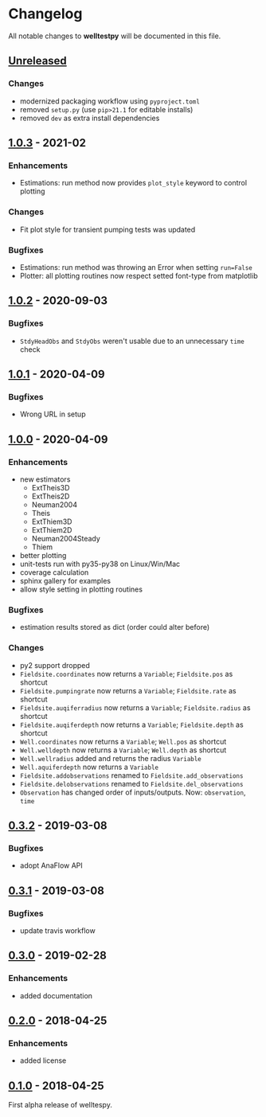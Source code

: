 # Changelog

All notable changes to **welltestpy** will be documented in this file.

## [Unreleased]

### Changes
- modernized packaging workflow using `pyproject.toml`
- removed `setup.py` (use `pip>21.1` for editable installs)
- removed `dev` as extra install dependencies


## [1.0.3] - 2021-02

### Enhancements
- Estimations: run method now provides `plot_style` keyword to control plotting

### Changes
- Fit plot style for transient pumping tests was updated

### Bugfixes
- Estimations: run method was throwing an Error when setting `run=False`
- Plotter: all plotting routines now respect setted font-type from matplotlib


## [1.0.2] - 2020-09-03

### Bugfixes
- `StdyHeadObs` and `StdyObs` weren't usable due to an unnecessary `time` check


## [1.0.1] - 2020-04-09

### Bugfixes
- Wrong URL in setup


## [1.0.0] - 2020-04-09

### Enhancements
- new estimators
  - ExtTheis3D
  - ExtTheis2D
  - Neuman2004
  - Theis
  - ExtThiem3D
  - ExtThiem2D
  - Neuman2004Steady
  - Thiem
- better plotting
- unit-tests run with py35-py38 on Linux/Win/Mac
- coverage calculation
- sphinx gallery for examples
- allow style setting in plotting routines

### Bugfixes
- estimation results stored as dict (order could alter before)

### Changes
- py2 support dropped
- `Fieldsite.coordinates` now returns a `Variable`; `Fieldsite.pos` as shortcut
- `Fieldsite.pumpingrate` now returns a `Variable`; `Fieldsite.rate` as shortcut
- `Fieldsite.auqiferradius` now returns a `Variable`; `Fieldsite.radius` as shortcut
- `Fieldsite.auqiferdepth` now returns a `Variable`; `Fieldsite.depth` as shortcut
- `Well.coordinates` now returns a `Variable`; `Well.pos` as shortcut
- `Well.welldepth` now returns a `Variable`; `Well.depth` as shortcut
- `Well.wellradius` added and returns the radius `Variable`
- `Well.aquiferdepth` now returns a `Variable`
- `Fieldsite.addobservations` renamed to `Fieldsite.add_observations`
- `Fieldsite.delobservations` renamed to `Fieldsite.del_observations`
- `Observation` has changed order of inputs/outputs. Now: `observation`, `time`


## [0.3.2] - 2019-03-08

### Bugfixes
- adopt AnaFlow API


## [0.3.1] - 2019-03-08

### Bugfixes
- update travis workflow


## [0.3.0] - 2019-02-28

### Enhancements
- added documentation


## [0.2.0] - 2018-04-25

### Enhancements
- added license


## [0.1.0] - 2018-04-25

First alpha release of welltespy.

[Unreleased]: https://github.com/GeoStat-Framework/welltestpy/compare/v1.0.3...HEAD
[1.0.3]: https://github.com/GeoStat-Framework/welltestpy/compare/v1.0.2...v1.0.3
[1.0.2]: https://github.com/GeoStat-Framework/welltestpy/compare/v1.0.1...v1.0.2
[1.0.1]: https://github.com/GeoStat-Framework/welltestpy/compare/v1.0.0...v1.0.1
[1.0.0]: https://github.com/GeoStat-Framework/welltestpy/compare/v0.3.2...v1.0.0
[0.3.2]: https://github.com/GeoStat-Framework/welltestpy/compare/v0.3.1...v0.3.2
[0.3.1]: https://github.com/GeoStat-Framework/welltestpy/compare/v0.3.0...v0.3.1
[0.3.0]: https://github.com/GeoStat-Framework/welltestpy/compare/v0.2...v0.3.0
[0.2.0]: https://github.com/GeoStat-Framework/welltestpy/compare/v0.1...v0.2
[0.1.0]: https://github.com/GeoStat-Framework/welltestpy/releases/tag/v0.1
